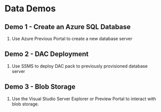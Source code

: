 # Data Demos

## Demo 1 - Create an Azure SQL Database

1. Use Azure Previous Portal to create a new database server

## Demo 2 - DAC Deployment

1. Use SSMS to deploy DAC pack to previously provisioned database server

## Demo 3 - Blob Storage

1. Use the Visual Studio Server Explorer or Preview Portal to interact with blob storage.
